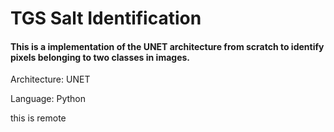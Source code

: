 # TGS Salt Identification

#### This is a implementation of the UNET architecture from scratch to identify pixels belonging to two classes in images.

Architecture: UNET

Language: Python


this is remote
